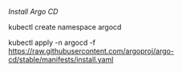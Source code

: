*Install Argo CD*

kubectl create namespace argocd

kubectl apply -n argocd -f https://raw.githubusercontent.com/argoproj/argo-cd/stable/manifests/install.yaml
